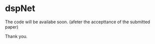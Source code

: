 # dspNet

The code will be availabe soon. (afeter the accepttance of the submitted paper)

Thank you.
